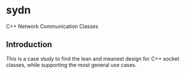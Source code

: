 # sydn
C++ Network Communication Classes


## Introduction

This is a case study to find the lean and meanest design for C++ socket classes, while supporting
the most general use cases.

